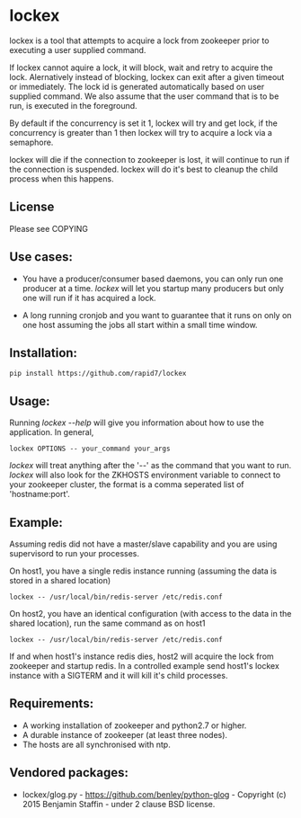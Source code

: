 lockex
======

lockex is a tool that attempts to acquire a lock from zookeeper prior
to executing a user supplied command.

If lockex cannot aquire a lock, it will block, wait and retry to acquire
the lock. Alernatively instead of blocking, lockex can exit after a given
timeout or immediately. The lock id is generated automatically based on
user supplied command. We also assume that the user command that is to
be run, is executed in the foreground.

By default if the concurrency is set it 1, lockex will try and get lock,
if the concurrency is greater than 1 then lockex will try to acquire a
lock via a semaphore.

lockex will die if the connection to zookeeper is lost, it will continue
to run if the connection is suspended. lockex will do it's best to
cleanup the child process when this happens.

License
-------

Please see COPYING

Use cases:
----------

* You have a producer/consumer based daemons, you can only run one
producer at a time. *lockex* will let you startup many producers but
only one will run if it has acquired a lock.

* A long running cronjob and you want to guarantee that it runs on only
on one host assuming the jobs all start within a small time window.


Installation:
-------------

    pip install https://github.com/rapid7/lockex


Usage:
------

Running *lockex --help* will give you information about how to use
the application. In general,

    lockex OPTIONS -- your_command your_args

*lockex* will treat anything after the '--' as the command that you want
to run. *lockex* will also look for the ZKHOSTS environment variable
to connect to your zookeeper cluster, the format is a comma seperated
list of 'hostname:port'.


Example:
--------

Assuming redis did not have a master/slave capability and you are using
supervisord to run your processes.

On host1, you have a single redis instance running (assuming the data
is stored in a shared location)

    lockex -- /usr/local/bin/redis-server /etc/redis.conf

On host2, you have an identical configuration (with access to the data
in the shared location), run the same command as on host1

    lockex -- /usr/local/bin/redis-server /etc/redis.conf

If and when host1's instance redis dies, host2 will acquire the lock
from zookeeper and startup redis. In a controlled example send host1's
lockex instance with a SIGTERM and it will kill it's child processes.


Requirements:
-------------

* A working installation of zookeeper and python2.7 or higher.
* A durable instance of zookeeper (at least three nodes).
* The hosts are all synchronised with ntp.

Vendored packages:
------------------

* lockex/glog.py - https://github.com/benley/python-glog - Copyright (c) 2015 Benjamin Staffin - under 2 clause BSD license.
